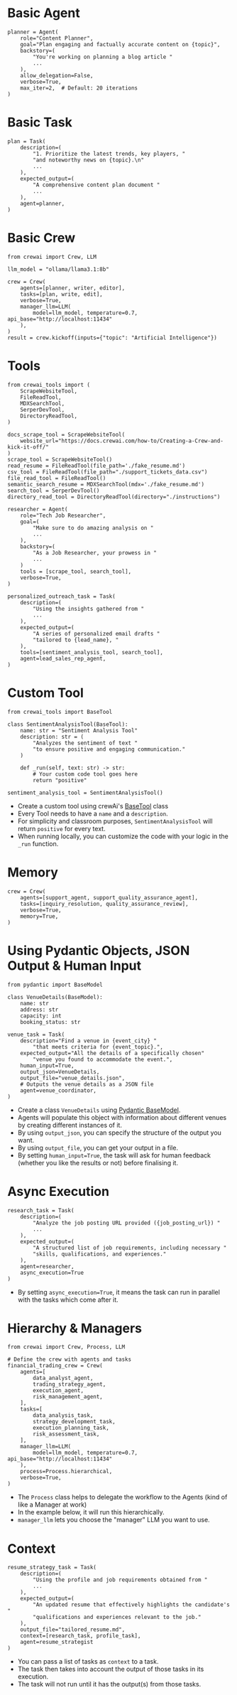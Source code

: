 # Basic Agent
    planner = Agent(
        role="Content Planner",
        goal="Plan engaging and factually accurate content on {topic}",
        backstory=(
            "You're working on planning a blog article "
            ...
        ),
        allow_delegation=False,
        verbose=True,
        max_iter=2,  # Default: 20 iterations
    )

# Basic Task
    plan = Task(
        description=(
            "1. Prioritize the latest trends, key players, "
            "and noteworthy news on {topic}.\n"
            ...
        ),
        expected_output=(
            "A comprehensive content plan document "
            ...
        ),
        agent=planner,
    )

# Basic Crew
    from crewai import Crew, LLM

    llm_model = "ollama/llama3.1:8b"

    crew = Crew(
        agents=[planner, writer, editor],
        tasks=[plan, write, edit],
        verbose=True,
        manager_llm=LLM(
            model=llm_model, temperature=0.7, api_base="http://localhost:11434"
        ),
    )
    result = crew.kickoff(inputs={"topic": "Artificial Intelligence"})

# Tools
    from crewai_tools import (
        ScrapeWebsiteTool,
        FileReadTool,
        MDXSearchTool,
        SerperDevTool,
        DirectoryReadTool,
    )

    docs_scrape_tool = ScrapeWebsiteTool(
        website_url="https://docs.crewai.com/how-to/Creating-a-Crew-and-kick-it-off/"
    )
    scrape_tool = ScrapeWebsiteTool()
    read_resume = FileReadTool(file_path='./fake_resume.md')
    csv_tool = FileReadTool(file_path="./support_tickets_data.csv")
    file_read_tool = FileReadTool()
    semantic_search_resume = MDXSearchTool(mdx='./fake_resume.md')
    search_tool = SerperDevTool()
    directory_read_tool = DirectoryReadTool(directory="./instructions")

    researcher = Agent(
        role="Tech Job Researcher",
        goal=(
            "Make sure to do amazing analysis on "
            ...
        ),
        backstory=(
            "As a Job Researcher, your prowess in "
            ...
        )
        tools = [scrape_tool, search_tool],
        verbose=True,
    )

    personalized_outreach_task = Task(
        description=(
            "Using the insights gathered from "
            ...
        ),
        expected_output=(
            "A series of personalized email drafts "
            "tailored to {lead_name}, "
        ),
        tools=[sentiment_analysis_tool, search_tool],
        agent=lead_sales_rep_agent,
    )

# Custom Tool

    from crewai_tools import BaseTool

    class SentimentAnalysisTool(BaseTool):
        name: str = "Sentiment Analysis Tool"
        description: str = (
            "Analyzes the sentiment of text "
            "to ensure positive and engaging communication."
        )

        def _run(self, text: str) -> str:
            # Your custom code tool goes here
            return "positive"

    sentiment_analysis_tool = SentimentAnalysisTool()

- Create a custom tool using crewAi's [BaseTool](https://docs.crewai.com/core-concepts/Tools/#subclassing-basetool) class
- Every Tool needs to have a `name` and a `description`.
- For simplicity and classroom purposes, `SentimentAnalysisTool` will return `positive` for every text.
- When running locally, you can customize the code with your logic in the `_run` function.


# Memory
    crew = Crew(
        agents=[support_agent, support_quality_assurance_agent],
        tasks=[inquiry_resolution, quality_assurance_review],
        verbose=True,
        memory=True,
    )

# Using Pydantic Objects, JSON Output & Human Input
    from pydantic import BaseModel

    class VenueDetails(BaseModel):
        name: str
        address: str
        capacity: int
        booking_status: str

    venue_task = Task(
        description="Find a venue in {event_city} "
            "that meets criteria for {event_topic}.",
        expected_output="All the details of a specifically chosen"
            "venue you found to accommodate the event.",
        human_input=True,
        output_json=VenueDetails,
        output_file="venue_details.json",
        # Outputs the venue details as a JSON file
        agent=venue_coordinator,
    )

- Create a class `VenueDetails` using [Pydantic BaseModel](https://docs.pydantic.dev/latest/api/base_model/).
- Agents will populate this object with information about different venues by creating different instances of it.
- By using `output_json`, you can specify the structure of the output you want.
- By using `output_file`, you can get your output in a file.
- By setting `human_input=True`, the task will ask for human feedback (whether you like the results or not) before finalising it.

# Async Execution
    research_task = Task(
        description=(
            "Analyze the job posting URL provided ({job_posting_url}) "
            ...
        ),
        expected_output=(
            "A structured list of job requirements, including necessary "
            "skills, qualifications, and experiences."
        ),
        agent=researcher,
        async_execution=True
    )
- By setting `async_execution=True`, it means the task can run in parallel with the tasks which come after it.

# Hierarchy & Managers
    from crewai import Crew, Process, LLM

    # Define the crew with agents and tasks
    financial_trading_crew = Crew(
        agents=[
            data_analyst_agent,
            trading_strategy_agent,
            execution_agent,
            risk_management_agent,
        ],
        tasks=[
            data_analysis_task,
            strategy_development_task,
            execution_planning_task,
            risk_assessment_task,
        ],
        manager_llm=LLM(
            model=llm_model, temperature=0.7, api_base="http://localhost:11434"
        ),
        process=Process.hierarchical,
        verbose=True,
    )

- The `Process` class helps to delegate the workflow to the Agents (kind of like a Manager at work)
- In the example below, it will run this hierarchically.
- `manager_llm` lets you choose the "manager" LLM you want to use.

# Context
    resume_strategy_task = Task(
        description=(
            "Using the profile and job requirements obtained from "
            ...
        ),
        expected_output=(
            "An updated resume that effectively highlights the candidate's "
            "qualifications and experiences relevant to the job."
        ),
        output_file="tailored_resume.md",
        context=[research_task, profile_task],
        agent=resume_strategist
    )

- You can pass a list of tasks as `context` to a task.
- The task then takes into account the output of those tasks in its execution.
- The task will not run until it has the output(s) from those tasks.